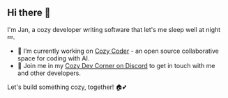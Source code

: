 ## Hi there 👋

I'm Jan, a cozy developer writing software that let's me sleep well at night 💤.

- 🔭 I’m currently working on [Cozy Coder](https://github.com/cozystack/cozycoder) - an open source collaborative space for coding with AI.
- 💬 Join me in my [Cozy Dev Corner on Discord](https://discord.gg/QaCTXq2Gxm) to get in touch with me and other developers.

Let's build something cozy, together! 🏠💕
